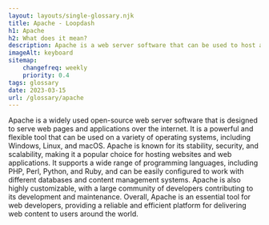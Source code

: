 ```yaml
--- 
layout: layouts/single-glossary.njk
title: Apache - Loopdash
h1: Apache
h2: What does it mean?
description: Apache is a web server software that can be used to host and serve WordPress websites.
imageAlt: keyboard
sitemap:
	changefreq: weekly
	priority: 0.4
tags: glossary
date: 2023-03-15
url: /glossary/apache
---
```


Apache is a widely used open-source web server software that is designed to serve web pages and applications over the internet. It is a powerful and flexible tool that can be used on a variety of operating systems, including Windows, Linux, and macOS. Apache is known for its stability, security, and scalability, making it a popular choice for hosting websites and web applications. It supports a wide range of programming languages, including PHP, Perl, Python, and Ruby, and can be easily configured to work with different databases and content management systems. Apache is also highly customizable, with a large community of developers contributing to its development and maintenance. Overall, Apache is an essential tool for web developers, providing a reliable and efficient platform for delivering web content to users around the world.

